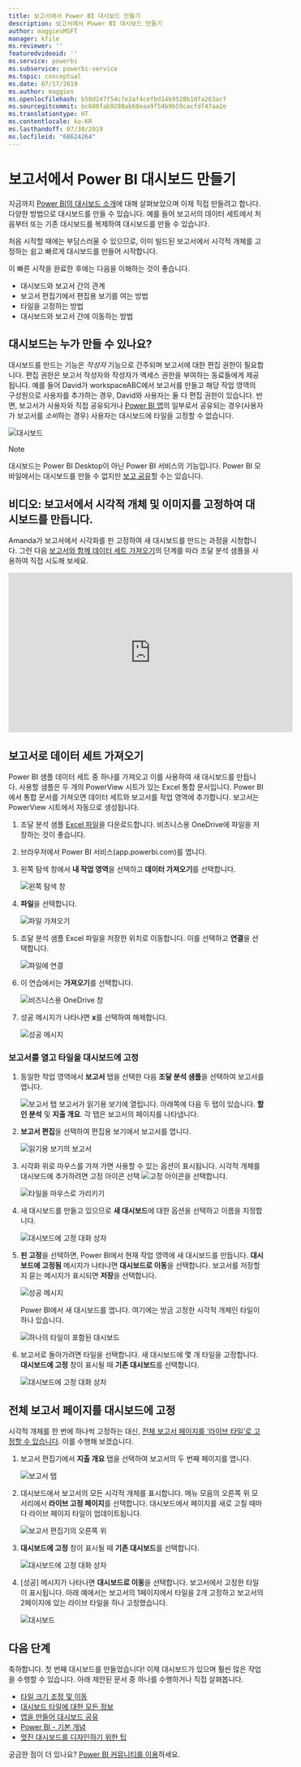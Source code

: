 ```yaml
---
title: 보고서에서 Power BI 대시보드 만들기
description: 보고서에서 Power BI 대시보드 만들기
author: maggiesMSFT
manager: kfile
ms.reviewer: ''
featuredvideoid: ''
ms.service: powerbi
ms.subservice: powerbi-service
ms.topic: conceptual
ms.date: 07/17/2019
ms.author: maggies
ms.openlocfilehash: b50d247f54cfe2af4cefbd14b9528b1dfa263acf
ms.sourcegitcommit: bc688fab9288ab68eaa9f54b9b59cacfdf47aa2e
ms.translationtype: HT
ms.contentlocale: ko-KR
ms.lasthandoff: 07/30/2019
ms.locfileid: "68624264"
---
```

# <a name="create-a-power-bi-dashboard-from-a-report"></a>보고서에서 Power BI 대시보드 만들기
지금까지 [Power BI의 대시보드 소개](service-dashboards.md)에 대해 살펴보았으며 이제 직접 만들려고 합니다. 다양한 방법으로 대시보드를 만들 수 있습니다. 예를 들어 보고서의 데이터 세트에서 처음부터 또는 기존 대시보드를 복제하여 대시보드를 만들 수 있습니다.  

처음 시작할 때에는 부담스러울 수 있으므로, 이미 빌드된 보고서에서 시각적 개체를 고정하는 쉽고 빠르게 대시보드를 만들어 시작합니다. 

이 빠른 시작을 완료한 후에는 다음을 이해하는 것이 좋습니다.
- 대시보드와 보고서 간의 관계
- 보고서 편집기에서 편집용 보기를 여는 방법
- 타일을 고정하는 방법 
- 대시보드와 보고서 간에 이동하는 방법 

## <a name="who-can-create-a-dashboard"></a>대시보드는 누가 만들 수 있나요?
대시보드를 만드는 기능은 *작성자* 기능으로 간주되며 보고서에 대한 편집 권한이 필요합니다. 편집 권한은 보고서 작성자와 작성자가 액세스 권한을 부여하는 동료들에게 제공됩니다. 예를 들어 David가 workspaceABC에서 보고서를 만들고 해당 작업 영역의 구성원으로 사용자를 추가하는 경우, David와 사용자는 둘 다 편집 권한이 있습니다. 반면, 보고서가 사용자와 직접 공유되거나 [Power BI 앱](service-create-distribute-apps.md)의 일부로서 공유되는 경우(사용자가 보고서를 *소비*하는 경우) 사용자는 대시보드에 타일을 고정할 수 없습니다.
 
![대시보드](media/service-dashboard-create/power-bi-completed-dashboard-small.png)

> [!NOTE] 
> 대시보드는 Power BI Desktop이 아닌 Power BI 서비스의 기능입니다. Power BI 모바일에서는 대시보드를 만들 수 없지만 [보고 공유](consumer/mobile/mobile-apps-view-dashboard.md)할 수는 있습니다.
>
> 

## <a name="video-create-a-dashboard-by-pinning-visuals-and-images-from-a-report"></a>비디오: 보고서에서 시각적 개체 및 이미지를 고정하여 대시보드를 만듭니다.
Amanda가 보고서에서 시각화를 핀 고정하여 새 대시보드를 만드는 과정을 시청합니다. 그런 다음 [보고서와 함께 데이터 세트 가져오기](#import-a-dataset-with-a-report)의 단계를 따라 조달 분석 샘플을 사용하여 직접 시도해 보세요.
    

<iframe width="560" height="315" src="https://www.youtube.com/embed/lJKgWnvl6bQ" frameborder="0" allowfullscreen></iframe>

## <a name="import-a-dataset-with-a-report"></a>보고서로 데이터 세트 가져오기
Power BI 샘플 데이터 세트 중 하나를 가져오고 이를 사용하여 새 대시보드를 만듭니다. 사용할 샘플은 두 개의 PowerView 시트가 있는 Excel 통합 문서입니다. Power BI에서 통합 문서를 가져오면 데이터 세트와 보고서를 작업 영역에 추가합니다. 보고서는 PowerView 시트에서 자동으로 생성됩니다.

1. 조달 분석 샘플 [Excel 파일](http://go.microsoft.com/fwlink/?LinkId=529784)을 다운로드합니다. 비즈니스용 OneDrive에 파일을 저장하는 것이 좋습니다.
2. 브라우저에서 Power BI 서비스(app.powerbi.com)를 엽니다.
3. 왼쪽 탐색 창에서 **내 작업 영역**을 선택하고 **데이터 가져오기**를 선택합니다.

    ![왼쪽 탐색 창](media/service-dashboard-create/power-bi-get-data3.png)
5. **파일**을 선택합니다.

   ![파일 가져오기](media/service-dashboard-create/power-bi-select-files.png)
6. 조달 분석 샘플 Excel 파일을 저장한 위치로 이동합니다. 이를 선택하고 **연결**을 선택합니다.

   ![파일에 연결](media/service-dashboard-create/power-bi-connectnew.png)
7. 이 연습에서는 **가져오기**를 선택합니다.

    ![비즈니스용 OneDrive 창](media/service-dashboard-create/power-bi-import.png)
8. 성공 메시지가 나타나면 **x**를 선택하여 해제합니다.

   ![성공 메시지](media/service-dashboard-create/power-bi-view-datasetnew.png)

### <a name="open-the-report-and-pin-tiles-to-your-dashboard"></a>보고서를 열고 타일을 대시보드에 고정
1. 동일한 작업 영역에서 **보고서** 탭을 선택한 다음 **조달 분석 샘플**을 선택하여 보고서를 엽니다.

    ![보고서 탭](media/service-dashboard-create/power-bi-reports.png) 보고서가 읽기용 보기에 열립니다. 아래쪽에 다음 두 탭이 있습니다. **할인 분석** 및 **지출 개요**. 각 탭은 보고서의 페이지를 나타냅니다.

2. **보고서 편집**을 선택하여 편집용 보기에서 보고서를 엽니다.

    ![읽기용 보기의 보고서](media/service-dashboard-create/power-bi-reading-view.png)
3. 시각화 위로 마우스를 가져 가면 사용할 수 있는 옵션이 표시됩니다. 시각적 개체를 대시보드에 추가하려면 고정 아이콘 선택 ![고정 아이콘](media/service-dashboard-create/power-bi-pin-icon.png)을 선택합니다.

    ![타일을 마우스로 가리키기](media/service-dashboard-create/power-bi-hover.png)
4. 새 대시보드를 만들고 있으므로 **새 대시보드**에 대한 옵션을 선택하고 이름을 지정합니다.

    ![대시보드에 고정 대화 상자](media/service-dashboard-create/power-bi-pin-tile.png)
5. **핀 고정**을 선택하면, Power BI에서 현재 작업 영역에 새 대시보드를 만듭니다. **대시보드에 고정됨** 메시지가 나타나면 **대시보드로 이동**을 선택합니다. 보고서를 저장할지 묻는 메시지가 표시되면 **저장**을 선택합니다.

    ![성공 메시지](media/service-dashboard-create/power-bi-pin-success.png)

    Power BI에서 새 대시보드를 엽니다. 여기에는 방금 고정한 시각적 개체인 타일이 하나 있습니다.

   ![하나의 타일이 포함된 대시보드](media/service-dashboard-create/power-bi-pinned.png)
7. 보고서로 돌아가려면 타일을 선택합니다. 새 대시보드에 몇 개 타일을 고정합니다. **대시보드에 고정** 창이 표시될 때 **기존 대시보드**를 선택합니다.  

   ![대시보드에 고정 대화 상자](media/service-dashboard-create/power-bi-existing-dashboard.png)

## <a name="pin-an-entire-report-page-to-the-dashboard"></a>전체 보고서 페이지를 대시보드에 고정
시각적 개체를 한 번에 하나씩 고정하는 대신, [전체 보고서 페이지를 ‘라이브 타일’로 고정할 수 있습니다](service-dashboard-pin-live-tile-from-report.md).  이를 수행해 보겠습니다.

1. 보고서 편집기에서 **지출 개요** 탭을 선택하여 보고서의 두 번째 페이지를 엽니다.

   ![보고서 탭](media/service-dashboard-create/power-bi-page-tab.png)

2. 대시보드에서 보고서의 모든 시각적 개체를 표시합니다. 메뉴 모음의 오른쪽 위 모서리에서 **라이브 고정 페이지**를 선택합니다. 대시보드에서 페이지를 새로 고칠 때마다 라이브 페이지 타일이 업데이트됩니다.

   ![보고서 편집기의 오른쪽 위](media/service-dashboard-create/power-bi-pin-live.png)

3. **대시보드에 고정** 창이 표시될 때 **기존 대시보드**를 선택합니다.

   ![대시보드에 고정 대화 상자](media/service-dashboard-create/power-bi-pin-live2.png)

4. [성공] 메시지가 나타나면 **대시보드로 이동**을 선택합니다. 보고서에서 고정한 타일이 표시됩니다. 아래 예에서는 보고서의 1페이지에서 타일을 2개 고정하고 보고서의 2페이지에 있는 라이브 타일을 하나 고정했습니다.

   ![대시보드](media/service-dashboard-create/power-bi-dashboard.png)

## <a name="next-steps"></a>다음 단계
축하합니다. 첫 번째 대시보드를 만들었습니다! 이제 대시보드가 있으며 훨씬 많은 작업을 수행할 수 있습니다. 아래 제안된 문서 중 하나를 수행하거나 직접 살펴봅니다. 

* [타일 크기 조정 및 이동](service-dashboard-edit-tile.md)
* [대시보드 타일에 대한 모든 정보](service-dashboard-tiles.md)
* [앱을 만들어 대시보드 공유](service-create-workspaces.md)
* [Power BI - 기본 개념](service-basic-concepts.md)
* [멋진 대시보드를 디자인하기 위한 팁](service-dashboards-design-tips.md)

궁금한 점이 더 있나요? [Power BI 커뮤니티를 이용](http://community.powerbi.com/)하세요.
